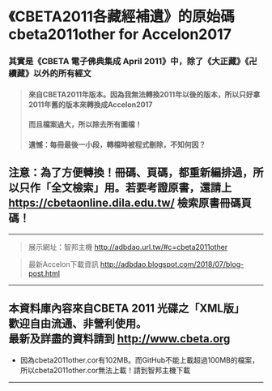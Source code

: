 # 《CBETA2011各藏經補遺》的原始碼 cbeta2011other for Accelon2017  

### 其實是《CBETA 電子佛典集成 April 2011》中，除了《大正藏》《卍續藏》以外的所有經文  

> #### 來自CBETA2011年版本。因為我無法轉換2011年以後的版本，所以只好拿2011年舊的版本來轉換成Accelon2017  
> #### 而且檔案過大，所以除去所有圖檔！  
> #### 遺憾：每冊最後一小段，轉檔時被程式刪除，不知何因？  
## 注意：為了方便轉換！冊碼、頁碼，都重新編排過，所以只作「全文檢索」用。若要考證原書，還請上 https://cbetaonline.dila.edu.tw/ 檢索原書冊碼頁碼！  
---  
> 展示網址：智邦主機 http://adbdao.url.tw/#c=cbeta2011other  
  
> 最新Accelon下載資訊 http://adbdao.blogspot.com/2018/07/blog-post.html  
---  
本資料庫內容來自CBETA 2011 光碟之「XML版」  
歡迎自由流通、非營利使用。  
最新及詳盡的資料請到 http://www.cbeta.org  
---  
* 因為cbeta2011other.cor有102MB。而GitHub不能上載超過100MB的檔案，所以cbeta2011other.cor無法上載！請到智邦主機下載  
---  